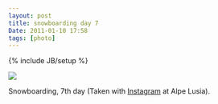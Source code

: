 ```yaml
---
layout: post
title: snowboarding day 7
Date: 2011-01-10 17:58
tags: [photo]
---
```

{% include JB/setup %} 

[![](http://dl.dropbox.com/u/179731/2685351257.jpg)](http://instagr.am/p/8_RN/)

Snowboarding, 7th day (Taken with [Instagram](http://instagr.am) at Alpe
Lusia).
